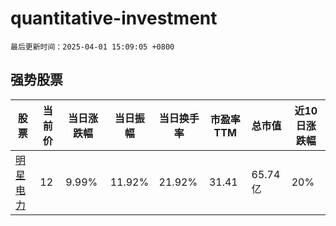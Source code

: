 # quantitative-investment

`最后更新时间：2025-04-01 15:09:05 +0800`

## 强势股票

|股票|当前价|当日涨跌幅|当日振幅|当日换手率|市盈率TTM|总市值|近10日涨跌幅|
|----|----|----|----|----|----|----|----|
|[明星电力](https://xueqiu.com/S/SH600101)|12|9.99%|11.92%|21.92%|31.41|65.74亿|20%|
